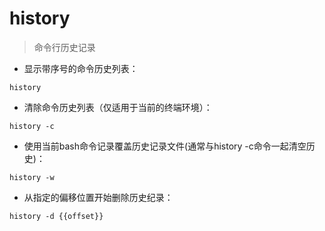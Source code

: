 # history

> 命令行历史记录

- 显示带序号的命令历史列表：

`history`

- 清除命令历史列表（仅适用于当前的终端环境）：

`history -c`

- 使用当前bash命令记录覆盖历史记录文件(通常与history -c命令一起清空历史)：

`history -w`

- 从指定的偏移位置开始删除历史纪录：

`history -d {{offset}}`

[#]: contributors: ([Thomas Lewis]，[悠然间])